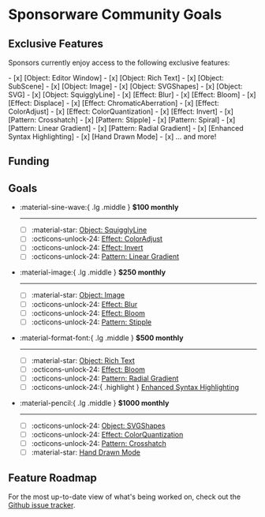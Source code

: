 # Sponsorware Community Goals

## Exclusive Features

Sponsors currently enjoy access to the following exclusive features:

<div class="mdx-columns" markdown>
- [x] [Object: Editor Window]
- [x] [Object: Rich Text] <!-- md:flag experimental -->
- [x] [Object: SubScene]
- [x] [Object: Image]
- [x] [Object: SVGShapes] <!-- md:flag experimental -->
- [x] [Object: SVG] <!-- md:flag experimental -->
- [x] [Object: SquigglyLine]
- [x] [Effect: Blur]
- [x] [Effect: Bloom]
- [x] [Effect: Displace]
- [x] [Effect: ChromaticAberration]
- [x] [Effect: ColorAdjust]
- [x] [Effect: ColorQuantization]
- [x] [Effect: Invert]
- [x] [Pattern: Crosshatch]
- [x] [Pattern: Stipple]
- [x] [Pattern: Spiral]
- [x] [Pattern: Linear Gradient]
- [x] [Pattern: Radial Gradient]
- [x] [Enhanced Syntax Highlighting] <!-- md:flag experimental -->
- [x] [Hand Drawn Mode] <!-- md:flag experimental -->
- [x] ... and more!

  [Object: Editor Window]: https://extras.keyed.dev/api/editor/#keyed_extras.editor.Editor
  [Object: SubScene]: https://extras.keyed.dev/api/subscene/#keyed_extras.subscene.SubScene
  [Object: Rich Text]: https://extras.keyed.dev/api/rich-text/#keyed_extras.rich_text.RichText
  [Object: Image]: https://extras.keyed.dev/api/image/#keyed_extras.image.Image
  [Object: SVGShapes]: https://extras.keyed.dev/api/svg/#keyed_extras.svg.SVGShapes
  [Object: SVG]: https://extras.keyed.dev/api/svg/#keyed_extras.svg.SVG
  [Object: SquigglyLine]: https://extras.keyed.dev/api/shapes/#keyed_extras.squiggly.SquigglyLine
  [Effect: Blur]: https://extras.keyed.dev/api/effects/#keyed_extras.effects.blur.Blur
  [Effect: Bloom]: https://extras.keyed.dev/api/effects/#keyed_extras.effects.bloom.Bloom
  [Effect: Displace]: https://extras.keyed.dev/api/effects/#keyed_extras.effects.displace.Displace
  [Effect: ColorAdjust]: https://extras.keyed.dev/api/effects/#keyed_extras.effects.color.ColorAdjust
  [Effect: ChromaticAberration]: https://extras.keyed.dev/api/effects/#keyed_extras.effects.color.ChromaticAberration
  [Effect: ColorQuantization]: https://extras.keyed.dev/api/effects/#keyed_extras.effects.color.ColorQuantization
  [Effect: Invert]: https://extras.keyed.dev/api/effects/#keyed_extras.effects.color.Invert
  [Pattern: Crosshatch]: https://extras.keyed.dev/api/patterns/#keyed_extras.patterns.cross_hatch_pattern
  [Pattern: Polka Dot]: https://extras.keyed.dev/api/patterns/#keyed_extras.patterns.polka_dot_pattern
  [Pattern: Stipple]: https://extras.keyed.dev/api/patterns/#keyed_extras.patterns.stipple_pattern
  [Pattern: Spiral]: https://extras.keyed.dev/api/patterns/#keyed_extras.patterns.spiral_pattern
  [Pattern: Linear Gradient]: https://extras.keyed.dev/api/patterns/#keyed_extras.patterns.linear_gradient_pattern
  [Pattern: Radial Gradient]: https://extras.keyed.dev/api/patterns/#keyed_extras.patterns.radial_gradient_pattern
  [Enhanced Syntax Highlighting]: https://www.google.com
  [Hand Drawn Mode]: https://www.google.com
</div>


## Funding <span class="mdx-sponsorship-total" data-mdx-component="sponsorship-total"></span>

## Goals

<div class="grid cards" markdown>

-   :material-sine-wave:{ .lg .middle } __$100 monthly__

    ---

    - [ ] :material-star: [Object: SquigglyLine]
    - [ ] :octicons-unlock-24: [Effect: ColorAdjust]
    - [ ] :octicons-unlock-24: [Effect: Invert]
    - [ ] :octicons-unlock-24: [Pattern: Linear Gradient]

-   :material-image:{ .lg .middle } __$250 monthly__

    ---

    - [ ] :material-star: [Object: Image]
    - [ ] :octicons-unlock-24: [Effect: Blur]
    - [ ] :octicons-unlock-24: [Effect: Bloom]
    - [ ] :octicons-unlock-24: [Pattern: Stipple]

-   :material-format-font:{ .lg .middle } __$500 monthly__

    ---

    - [ ] :material-star: [Object: Rich Text]
    - [ ] :octicons-unlock-24: [Effect: Bloom]
    - [ ] :octicons-unlock-24: [Pattern: Radial Gradient]
    - [ ] :octicons-unlock-24:{ .highlight } [Enhanced Syntax Highlighting]

-   :material-pencil:{ .lg .middle } __$1000 monthly__

    ---

    - [ ] :octicons-unlock-24: [Object: SVGShapes]
    - [ ] :octicons-unlock-24: [Effect: ColorQuantization]
    - [ ] :octicons-unlock-24: [Pattern: Crosshatch]
    - [ ] :material-star: [Hand Drawn Mode]

</div>
<!-- [Object: Editor Window]
[Object: SubScene]
[Object: SVG]
[Effect: Displace]
[Pattern: Spiral] -->

<!-- ## Goals Completed -->
<!-- <div class="grid cards" markdown>
</div> -->

## Feature Roadmap

For the most up-to-date view of what's being worked on, check out the [Github issue tracker](https://github.com/dougmercer/keyed/issues).
